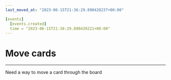 ```yaml
---
last_moved_at: "2023-06-15T21:36:29.890428237+00:00"

[events]
  [events.created]
  time = "2023-06-15T21:36:29.890439221+00:00"
---
```

# Move cards
---

Need a way to move a card through the board
